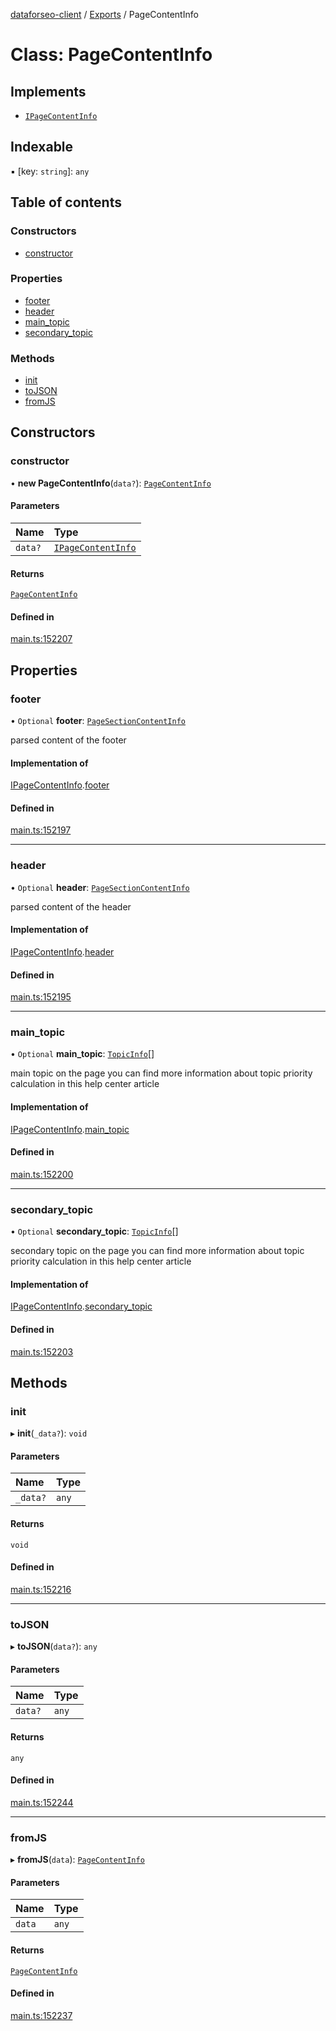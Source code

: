 [dataforseo-client](../README.md) / [Exports](../modules.md) / PageContentInfo

# Class: PageContentInfo

## Implements

- [`IPageContentInfo`](../interfaces/IPageContentInfo.md)

## Indexable

▪ [key: `string`]: `any`

## Table of contents

### Constructors

- [constructor](PageContentInfo.md#constructor)

### Properties

- [footer](PageContentInfo.md#footer)
- [header](PageContentInfo.md#header)
- [main\_topic](PageContentInfo.md#main_topic)
- [secondary\_topic](PageContentInfo.md#secondary_topic)

### Methods

- [init](PageContentInfo.md#init)
- [toJSON](PageContentInfo.md#tojson)
- [fromJS](PageContentInfo.md#fromjs)

## Constructors

### constructor

• **new PageContentInfo**(`data?`): [`PageContentInfo`](PageContentInfo.md)

#### Parameters

| Name | Type |
| :------ | :------ |
| `data?` | [`IPageContentInfo`](../interfaces/IPageContentInfo.md) |

#### Returns

[`PageContentInfo`](PageContentInfo.md)

#### Defined in

[main.ts:152207](https://github.com/dataforseo/TypeScriptClient/blob/7ca1aa4/main.ts#L152207)

## Properties

### footer

• `Optional` **footer**: [`PageSectionContentInfo`](PageSectionContentInfo.md)

parsed content of the footer

#### Implementation of

[IPageContentInfo](../interfaces/IPageContentInfo.md).[footer](../interfaces/IPageContentInfo.md#footer)

#### Defined in

[main.ts:152197](https://github.com/dataforseo/TypeScriptClient/blob/7ca1aa4/main.ts#L152197)

___

### header

• `Optional` **header**: [`PageSectionContentInfo`](PageSectionContentInfo.md)

parsed content of the header

#### Implementation of

[IPageContentInfo](../interfaces/IPageContentInfo.md).[header](../interfaces/IPageContentInfo.md#header)

#### Defined in

[main.ts:152195](https://github.com/dataforseo/TypeScriptClient/blob/7ca1aa4/main.ts#L152195)

___

### main\_topic

• `Optional` **main\_topic**: [`TopicInfo`](TopicInfo.md)[]

main topic on the page
you can find more information about topic priority calculation in this help center article

#### Implementation of

[IPageContentInfo](../interfaces/IPageContentInfo.md).[main_topic](../interfaces/IPageContentInfo.md#main_topic)

#### Defined in

[main.ts:152200](https://github.com/dataforseo/TypeScriptClient/blob/7ca1aa4/main.ts#L152200)

___

### secondary\_topic

• `Optional` **secondary\_topic**: [`TopicInfo`](TopicInfo.md)[]

secondary topic on the page
you can find more information about topic priority calculation in this help center article

#### Implementation of

[IPageContentInfo](../interfaces/IPageContentInfo.md).[secondary_topic](../interfaces/IPageContentInfo.md#secondary_topic)

#### Defined in

[main.ts:152203](https://github.com/dataforseo/TypeScriptClient/blob/7ca1aa4/main.ts#L152203)

## Methods

### init

▸ **init**(`_data?`): `void`

#### Parameters

| Name | Type |
| :------ | :------ |
| `_data?` | `any` |

#### Returns

`void`

#### Defined in

[main.ts:152216](https://github.com/dataforseo/TypeScriptClient/blob/7ca1aa4/main.ts#L152216)

___

### toJSON

▸ **toJSON**(`data?`): `any`

#### Parameters

| Name | Type |
| :------ | :------ |
| `data?` | `any` |

#### Returns

`any`

#### Defined in

[main.ts:152244](https://github.com/dataforseo/TypeScriptClient/blob/7ca1aa4/main.ts#L152244)

___

### fromJS

▸ **fromJS**(`data`): [`PageContentInfo`](PageContentInfo.md)

#### Parameters

| Name | Type |
| :------ | :------ |
| `data` | `any` |

#### Returns

[`PageContentInfo`](PageContentInfo.md)

#### Defined in

[main.ts:152237](https://github.com/dataforseo/TypeScriptClient/blob/7ca1aa4/main.ts#L152237)
